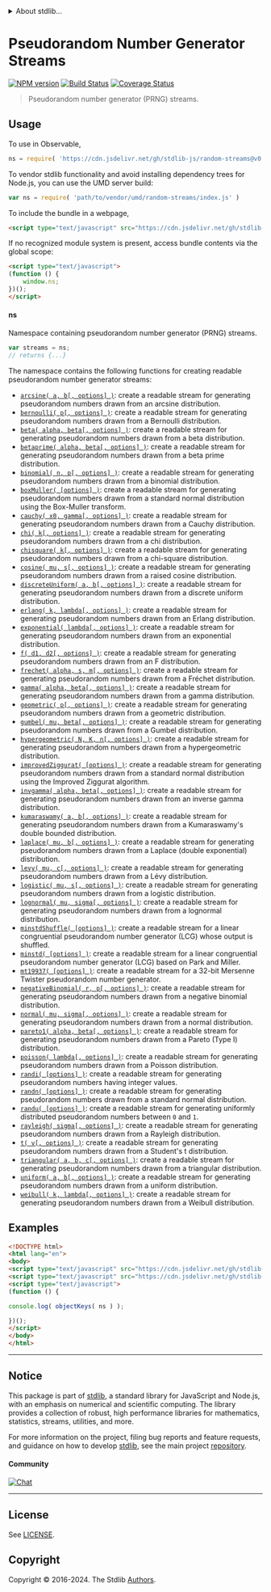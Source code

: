 <!--

@license Apache-2.0

Copyright (c) 2018 The Stdlib Authors.

Licensed under the Apache License, Version 2.0 (the "License");
you may not use this file except in compliance with the License.
You may obtain a copy of the License at

   http://www.apache.org/licenses/LICENSE-2.0

Unless required by applicable law or agreed to in writing, software
distributed under the License is distributed on an "AS IS" BASIS,
WITHOUT WARRANTIES OR CONDITIONS OF ANY KIND, either express or implied.
See the License for the specific language governing permissions and
limitations under the License.

-->


<details>
  <summary>
    About stdlib...
  </summary>
  <p>We believe in a future in which the web is a preferred environment for numerical computation. To help realize this future, we've built stdlib. stdlib is a standard library, with an emphasis on numerical and scientific computation, written in JavaScript (and C) for execution in browsers and in Node.js.</p>
  <p>The library is fully decomposable, being architected in such a way that you can swap out and mix and match APIs and functionality to cater to your exact preferences and use cases.</p>
  <p>When you use stdlib, you can be absolutely certain that you are using the most thorough, rigorous, well-written, studied, documented, tested, measured, and high-quality code out there.</p>
  <p>To join us in bringing numerical computing to the web, get started by checking us out on <a href="https://github.com/stdlib-js/stdlib">GitHub</a>, and please consider <a href="https://opencollective.com/stdlib">financially supporting stdlib</a>. We greatly appreciate your continued support!</p>
</details>

# Pseudorandom Number Generator Streams

[![NPM version][npm-image]][npm-url] [![Build Status][test-image]][test-url] [![Coverage Status][coverage-image]][coverage-url] <!-- [![dependencies][dependencies-image]][dependencies-url] -->

> Pseudorandom number generator (PRNG) streams.



<section class="usage">

## Usage

To use in Observable,

```javascript
ns = require( 'https://cdn.jsdelivr.net/gh/stdlib-js/random-streams@v0.2.1-umd/browser.js' )
```

To vendor stdlib functionality and avoid installing dependency trees for Node.js, you can use the UMD server build:

```javascript
var ns = require( 'path/to/vendor/umd/random-streams/index.js' )
```

To include the bundle in a webpage,

```html
<script type="text/javascript" src="https://cdn.jsdelivr.net/gh/stdlib-js/random-streams@v0.2.1-umd/browser.js"></script>
```

If no recognized module system is present, access bundle contents via the global scope:

```html
<script type="text/javascript">
(function () {
    window.ns;
})();
</script>
```

#### ns

Namespace containing pseudorandom number generator (PRNG) streams.

```javascript
var streams = ns;
// returns {...}
```

The namespace contains the following functions for creating readable pseudorandom number generator streams:

<!-- <toc pattern="*"> -->

<div class="namespace-toc">

-   <span class="signature">[`arcsine( a, b[, options] )`][@stdlib/random/streams/arcsine]</span><span class="delimiter">: </span><span class="description">create a readable stream for generating pseudorandom numbers drawn from an arcsine distribution.</span>
-   <span class="signature">[`bernoulli( p[, options] )`][@stdlib/random/streams/bernoulli]</span><span class="delimiter">: </span><span class="description">create a readable stream for generating pseudorandom numbers drawn from a Bernoulli distribution.</span>
-   <span class="signature">[`beta( alpha, beta[, options] )`][@stdlib/random/streams/beta]</span><span class="delimiter">: </span><span class="description">create a readable stream for generating pseudorandom numbers drawn from a beta distribution.</span>
-   <span class="signature">[`betaprime( alpha, beta[, options] )`][@stdlib/random/streams/betaprime]</span><span class="delimiter">: </span><span class="description">create a readable stream for generating pseudorandom numbers drawn from a beta prime distribution.</span>
-   <span class="signature">[`binomial( n, p[, options] )`][@stdlib/random/streams/binomial]</span><span class="delimiter">: </span><span class="description">create a readable stream for generating pseudorandom numbers drawn from a binomial distribution.</span>
-   <span class="signature">[`boxMuller( [options] )`][@stdlib/random/streams/box-muller]</span><span class="delimiter">: </span><span class="description">create a readable stream for generating pseudorandom numbers drawn from a standard normal distribution using the Box-Muller transform.</span>
-   <span class="signature">[`cauchy( x0, gamma[, options] )`][@stdlib/random/streams/cauchy]</span><span class="delimiter">: </span><span class="description">create a readable stream for generating pseudorandom numbers drawn from a Cauchy distribution.</span>
-   <span class="signature">[`chi( k[, options] )`][@stdlib/random/streams/chi]</span><span class="delimiter">: </span><span class="description">create a readable stream for generating pseudorandom numbers drawn from a chi distribution.</span>
-   <span class="signature">[`chisquare( k[, options] )`][@stdlib/random/streams/chisquare]</span><span class="delimiter">: </span><span class="description">create a readable stream for generating pseudorandom numbers drawn from a chi-square distribution.</span>
-   <span class="signature">[`cosine( mu, s[, options] )`][@stdlib/random/streams/cosine]</span><span class="delimiter">: </span><span class="description">create a readable stream for generating pseudorandom numbers drawn from a raised cosine distribution.</span>
-   <span class="signature">[`discreteUniform( a, b[, options] )`][@stdlib/random/streams/discrete-uniform]</span><span class="delimiter">: </span><span class="description">create a readable stream for generating pseudorandom numbers drawn from a discrete uniform distribution.</span>
-   <span class="signature">[`erlang( k, lambda[, options] )`][@stdlib/random/streams/erlang]</span><span class="delimiter">: </span><span class="description">create a readable stream for generating pseudorandom numbers drawn from an Erlang distribution.</span>
-   <span class="signature">[`exponential( lambda[, options] )`][@stdlib/random/streams/exponential]</span><span class="delimiter">: </span><span class="description">create a readable stream for generating pseudorandom numbers drawn from an exponential distribution.</span>
-   <span class="signature">[`f( d1, d2[, options] )`][@stdlib/random/streams/f]</span><span class="delimiter">: </span><span class="description">create a readable stream for generating pseudorandom numbers drawn from an F distribution.</span>
-   <span class="signature">[`frechet( alpha, s, m[, options] )`][@stdlib/random/streams/frechet]</span><span class="delimiter">: </span><span class="description">create a readable stream for generating pseudorandom numbers drawn from a Fréchet distribution.</span>
-   <span class="signature">[`gamma( alpha, beta[, options] )`][@stdlib/random/streams/gamma]</span><span class="delimiter">: </span><span class="description">create a readable stream for generating pseudorandom numbers drawn from a gamma distribution.</span>
-   <span class="signature">[`geometric( p[, options] )`][@stdlib/random/streams/geometric]</span><span class="delimiter">: </span><span class="description">create a readable stream for generating pseudorandom numbers drawn from a geometric distribution.</span>
-   <span class="signature">[`gumbel( mu, beta[, options] )`][@stdlib/random/streams/gumbel]</span><span class="delimiter">: </span><span class="description">create a readable stream for generating pseudorandom numbers drawn from a Gumbel distribution.</span>
-   <span class="signature">[`hypergeometric( N, K, n[, options] )`][@stdlib/random/streams/hypergeometric]</span><span class="delimiter">: </span><span class="description">create a readable stream for generating pseudorandom numbers drawn from a hypergeometric distribution.</span>
-   <span class="signature">[`improvedZiggurat( [options] )`][@stdlib/random/streams/improved-ziggurat]</span><span class="delimiter">: </span><span class="description">create a readable stream for generating pseudorandom numbers drawn from a standard normal distribution using the Improved Ziggurat algorithm.</span>
-   <span class="signature">[`invgamma( alpha, beta[, options] )`][@stdlib/random/streams/invgamma]</span><span class="delimiter">: </span><span class="description">create a readable stream for generating pseudorandom numbers drawn from an inverse gamma distribution.</span>
-   <span class="signature">[`kumaraswamy( a, b[, options] )`][@stdlib/random/streams/kumaraswamy]</span><span class="delimiter">: </span><span class="description">create a readable stream for generating pseudorandom numbers drawn from a Kumaraswamy's double bounded distribution.</span>
-   <span class="signature">[`laplace( mu, b[, options] )`][@stdlib/random/streams/laplace]</span><span class="delimiter">: </span><span class="description">create a readable stream for generating pseudorandom numbers drawn from a Laplace (double exponential) distribution.</span>
-   <span class="signature">[`levy( mu, c[, options] )`][@stdlib/random/streams/levy]</span><span class="delimiter">: </span><span class="description">create a readable stream for generating pseudorandom numbers drawn from a Lévy distribution.</span>
-   <span class="signature">[`logistic( mu, s[, options] )`][@stdlib/random/streams/logistic]</span><span class="delimiter">: </span><span class="description">create a readable stream for generating pseudorandom numbers drawn from a logistic distribution.</span>
-   <span class="signature">[`lognormal( mu, sigma[, options] )`][@stdlib/random/streams/lognormal]</span><span class="delimiter">: </span><span class="description">create a readable stream for generating pseudorandom numbers drawn from a lognormal distribution.</span>
-   <span class="signature">[`minstdShuffle( [options] )`][@stdlib/random/streams/minstd-shuffle]</span><span class="delimiter">: </span><span class="description">create a readable stream for a linear congruential pseudorandom number generator (LCG) whose output is shuffled.</span>
-   <span class="signature">[`minstd( [options] )`][@stdlib/random/streams/minstd]</span><span class="delimiter">: </span><span class="description">create a readable stream for a linear congruential pseudorandom number generator (LCG) based on Park and Miller.</span>
-   <span class="signature">[`mt19937( [options] )`][@stdlib/random/streams/mt19937]</span><span class="delimiter">: </span><span class="description">create a readable stream for a 32-bit Mersenne Twister pseudorandom number generator.</span>
-   <span class="signature">[`negativeBinomial( r, p[, options] )`][@stdlib/random/streams/negative-binomial]</span><span class="delimiter">: </span><span class="description">create a readable stream for generating pseudorandom numbers drawn from a negative binomial distribution.</span>
-   <span class="signature">[`normal( mu, sigma[, options] )`][@stdlib/random/streams/normal]</span><span class="delimiter">: </span><span class="description">create a readable stream for generating pseudorandom numbers drawn from a normal distribution.</span>
-   <span class="signature">[`pareto1( alpha, beta[, options] )`][@stdlib/random/streams/pareto-type1]</span><span class="delimiter">: </span><span class="description">create a readable stream for generating pseudorandom numbers drawn from a Pareto (Type I) distribution.</span>
-   <span class="signature">[`poisson( lambda[, options] )`][@stdlib/random/streams/poisson]</span><span class="delimiter">: </span><span class="description">create a readable stream for generating pseudorandom numbers drawn from a Poisson distribution.</span>
-   <span class="signature">[`randi( [options] )`][@stdlib/random/streams/randi]</span><span class="delimiter">: </span><span class="description">create a readable stream for generating pseudorandom numbers having integer values.</span>
-   <span class="signature">[`randn( [options] )`][@stdlib/random/streams/randn]</span><span class="delimiter">: </span><span class="description">create a readable stream for generating pseudorandom numbers drawn from a standard normal distribution.</span>
-   <span class="signature">[`randu( [options] )`][@stdlib/random/streams/randu]</span><span class="delimiter">: </span><span class="description">create a readable stream for generating uniformly distributed pseudorandom numbers between `0` and `1`.</span>
-   <span class="signature">[`rayleigh( sigma[, options] )`][@stdlib/random/streams/rayleigh]</span><span class="delimiter">: </span><span class="description">create a readable stream for generating pseudorandom numbers drawn from a Rayleigh distribution.</span>
-   <span class="signature">[`t( v[, options] )`][@stdlib/random/streams/t]</span><span class="delimiter">: </span><span class="description">create a readable stream for generating pseudorandom numbers drawn from a Student's t distribution.</span>
-   <span class="signature">[`triangular( a, b, c[, options] )`][@stdlib/random/streams/triangular]</span><span class="delimiter">: </span><span class="description">create a readable stream for generating pseudorandom numbers drawn from a triangular distribution.</span>
-   <span class="signature">[`uniform( a, b[, options] )`][@stdlib/random/streams/uniform]</span><span class="delimiter">: </span><span class="description">create a readable stream for generating pseudorandom numbers drawn from a uniform distribution.</span>
-   <span class="signature">[`weibull( k, lambda[, options] )`][@stdlib/random/streams/weibull]</span><span class="delimiter">: </span><span class="description">create a readable stream for generating pseudorandom numbers drawn from a Weibull distribution.</span>

</div>

<!-- </toc> -->

</section>

<!-- /.usage -->

<section class="examples">

## Examples

<!-- TODO: better examples -->

<!-- eslint no-undef: "error" -->

```html
<!DOCTYPE html>
<html lang="en">
<body>
<script type="text/javascript" src="https://cdn.jsdelivr.net/gh/stdlib-js/utils-keys@umd/browser.js"></script>
<script type="text/javascript" src="https://cdn.jsdelivr.net/gh/stdlib-js/random-streams@v0.2.1-umd/browser.js"></script>
<script type="text/javascript">
(function () {

console.log( objectKeys( ns ) );

})();
</script>
</body>
</html>
```

</section>

<!-- /.examples -->

<!-- Section for related `stdlib` packages. Do not manually edit this section, as it is automatically populated. -->

<section class="related">

</section>

<!-- /.related -->

<!-- Section for all links. Make sure to keep an empty line after the `section` element and another before the `/section` close. -->


<section class="main-repo" >

* * *

## Notice

This package is part of [stdlib][stdlib], a standard library for JavaScript and Node.js, with an emphasis on numerical and scientific computing. The library provides a collection of robust, high performance libraries for mathematics, statistics, streams, utilities, and more.

For more information on the project, filing bug reports and feature requests, and guidance on how to develop [stdlib][stdlib], see the main project [repository][stdlib].

#### Community

[![Chat][chat-image]][chat-url]

---

## License

See [LICENSE][stdlib-license].


## Copyright

Copyright &copy; 2016-2024. The Stdlib [Authors][stdlib-authors].

</section>

<!-- /.stdlib -->

<!-- Section for all links. Make sure to keep an empty line after the `section` element and another before the `/section` close. -->

<section class="links">

[npm-image]: http://img.shields.io/npm/v/@stdlib/random-streams.svg
[npm-url]: https://npmjs.org/package/@stdlib/random-streams

[test-image]: https://github.com/stdlib-js/random-streams/actions/workflows/test.yml/badge.svg?branch=v0.2.1
[test-url]: https://github.com/stdlib-js/random-streams/actions/workflows/test.yml?query=branch:v0.2.1

[coverage-image]: https://img.shields.io/codecov/c/github/stdlib-js/random-streams/main.svg
[coverage-url]: https://codecov.io/github/stdlib-js/random-streams?branch=main

<!--

[dependencies-image]: https://img.shields.io/david/stdlib-js/random-streams.svg
[dependencies-url]: https://david-dm.org/stdlib-js/random-streams/main

-->

[chat-image]: https://img.shields.io/gitter/room/stdlib-js/stdlib.svg
[chat-url]: https://app.gitter.im/#/room/#stdlib-js_stdlib:gitter.im

[stdlib]: https://github.com/stdlib-js/stdlib

[stdlib-authors]: https://github.com/stdlib-js/stdlib/graphs/contributors

[umd]: https://github.com/umdjs/umd
[es-module]: https://developer.mozilla.org/en-US/docs/Web/JavaScript/Guide/Modules

[deno-url]: https://github.com/stdlib-js/random-streams/tree/deno
[deno-readme]: https://github.com/stdlib-js/random-streams/blob/deno/README.md
[umd-url]: https://github.com/stdlib-js/random-streams/tree/umd
[umd-readme]: https://github.com/stdlib-js/random-streams/blob/umd/README.md
[esm-url]: https://github.com/stdlib-js/random-streams/tree/esm
[esm-readme]: https://github.com/stdlib-js/random-streams/blob/esm/README.md
[branches-url]: https://github.com/stdlib-js/random-streams/blob/main/branches.md

[stdlib-license]: https://raw.githubusercontent.com/stdlib-js/random-streams/main/LICENSE

<!-- <toc-links> -->

[@stdlib/random/streams/arcsine]: https://github.com/stdlib-js/random-streams-arcsine/tree/umd

[@stdlib/random/streams/bernoulli]: https://github.com/stdlib-js/random-streams-bernoulli/tree/umd

[@stdlib/random/streams/beta]: https://github.com/stdlib-js/random-streams-beta/tree/umd

[@stdlib/random/streams/betaprime]: https://github.com/stdlib-js/random-streams-betaprime/tree/umd

[@stdlib/random/streams/binomial]: https://github.com/stdlib-js/random-streams-binomial/tree/umd

[@stdlib/random/streams/box-muller]: https://github.com/stdlib-js/random-streams-box-muller/tree/umd

[@stdlib/random/streams/cauchy]: https://github.com/stdlib-js/random-streams-cauchy/tree/umd

[@stdlib/random/streams/chi]: https://github.com/stdlib-js/random-streams-chi/tree/umd

[@stdlib/random/streams/chisquare]: https://github.com/stdlib-js/random-streams-chisquare/tree/umd

[@stdlib/random/streams/cosine]: https://github.com/stdlib-js/random-streams-cosine/tree/umd

[@stdlib/random/streams/discrete-uniform]: https://github.com/stdlib-js/random-streams-discrete-uniform/tree/umd

[@stdlib/random/streams/erlang]: https://github.com/stdlib-js/random-streams-erlang/tree/umd

[@stdlib/random/streams/exponential]: https://github.com/stdlib-js/random-streams-exponential/tree/umd

[@stdlib/random/streams/f]: https://github.com/stdlib-js/random-streams-f/tree/umd

[@stdlib/random/streams/frechet]: https://github.com/stdlib-js/random-streams-frechet/tree/umd

[@stdlib/random/streams/gamma]: https://github.com/stdlib-js/random-streams-gamma/tree/umd

[@stdlib/random/streams/geometric]: https://github.com/stdlib-js/random-streams-geometric/tree/umd

[@stdlib/random/streams/gumbel]: https://github.com/stdlib-js/random-streams-gumbel/tree/umd

[@stdlib/random/streams/hypergeometric]: https://github.com/stdlib-js/random-streams-hypergeometric/tree/umd

[@stdlib/random/streams/improved-ziggurat]: https://github.com/stdlib-js/random-streams-improved-ziggurat/tree/umd

[@stdlib/random/streams/invgamma]: https://github.com/stdlib-js/random-streams-invgamma/tree/umd

[@stdlib/random/streams/kumaraswamy]: https://github.com/stdlib-js/random-streams-kumaraswamy/tree/umd

[@stdlib/random/streams/laplace]: https://github.com/stdlib-js/random-streams-laplace/tree/umd

[@stdlib/random/streams/levy]: https://github.com/stdlib-js/random-streams-levy/tree/umd

[@stdlib/random/streams/logistic]: https://github.com/stdlib-js/random-streams-logistic/tree/umd

[@stdlib/random/streams/lognormal]: https://github.com/stdlib-js/random-streams-lognormal/tree/umd

[@stdlib/random/streams/minstd-shuffle]: https://github.com/stdlib-js/random-streams-minstd-shuffle/tree/umd

[@stdlib/random/streams/minstd]: https://github.com/stdlib-js/random-streams-minstd/tree/umd

[@stdlib/random/streams/mt19937]: https://github.com/stdlib-js/random-streams-mt19937/tree/umd

[@stdlib/random/streams/negative-binomial]: https://github.com/stdlib-js/random-streams-negative-binomial/tree/umd

[@stdlib/random/streams/normal]: https://github.com/stdlib-js/random-streams-normal/tree/umd

[@stdlib/random/streams/pareto-type1]: https://github.com/stdlib-js/random-streams-pareto-type1/tree/umd

[@stdlib/random/streams/poisson]: https://github.com/stdlib-js/random-streams-poisson/tree/umd

[@stdlib/random/streams/randi]: https://github.com/stdlib-js/random-streams-randi/tree/umd

[@stdlib/random/streams/randn]: https://github.com/stdlib-js/random-streams-randn/tree/umd

[@stdlib/random/streams/randu]: https://github.com/stdlib-js/random-streams-randu/tree/umd

[@stdlib/random/streams/rayleigh]: https://github.com/stdlib-js/random-streams-rayleigh/tree/umd

[@stdlib/random/streams/t]: https://github.com/stdlib-js/random-streams-t/tree/umd

[@stdlib/random/streams/triangular]: https://github.com/stdlib-js/random-streams-triangular/tree/umd

[@stdlib/random/streams/uniform]: https://github.com/stdlib-js/random-streams-uniform/tree/umd

[@stdlib/random/streams/weibull]: https://github.com/stdlib-js/random-streams-weibull/tree/umd

<!-- </toc-links> -->

</section>

<!-- /.links -->
